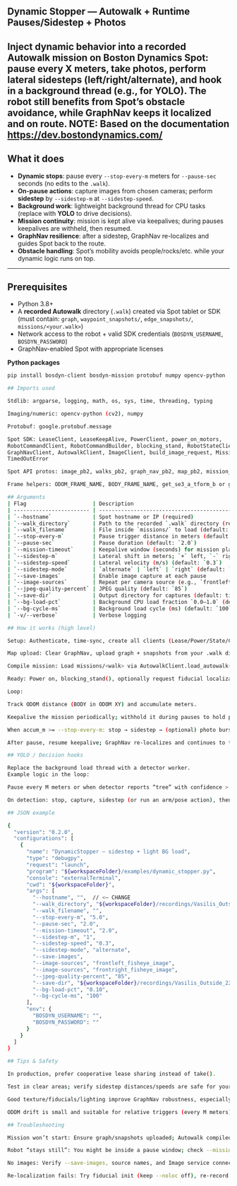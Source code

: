 ## Dynamic Stopper — Autowalk + Runtime Pauses/Sidestep + Photos

Inject **dynamic behavior** into a recorded Autowalk mission on Boston Dynamics Spot:  
pause every X meters, take photos, perform lateral sidesteps (left/right/alternate), and hook in a background
thread (e.g., for YOLO). The robot still benefits from Spot’s obstacle avoidance, while GraphNav keeps it localized
and on route.
NOTE: Based on the documentation https://dev.bostondynamics.com/
---

## What it does

- **Dynamic stops**: pause every `--stop-every-m` meters for `--pause-sec` seconds (no edits to the `.walk`).
- **On-pause actions**: capture images from chosen cameras; perform **sidestep** by `--sidestep-m` at `--sidestep-speed`.
- **Background work**: lightweight background thread for CPU tasks (replace with **YOLO** to drive decisions).
- **Mission continuity**: mission is kept alive via keepalives; during pauses keepalives are withheld, then resumed.
- **GraphNav resilience**: after a sidestep, GraphNav re-localizes and guides Spot back to the route.
- **Obstacle handling**: Spot’s mobility avoids people/rocks/etc. while your dynamic logic runs on top.

---

## Prerequisites

- Python 3.8+
- A **recorded Autowalk** directory (`.walk`) created via Spot tablet or SDK  
  (must contain: `graph`, `waypoint_snapshots/`, `edge_snapshots/`, `missions/<your.walk>`)
- Network access to the robot + valid SDK credentials (`BOSDYN_USERNAME`, `BOSDYN_PASSWORD`)
- GraphNav-enabled Spot with appropriate licenses

**Python packages**
```bash
pip install bosdyn-client bosdyn-mission protobuf numpy opencv-python

## Imports used

Stdlib: argparse, logging, math, os, sys, time, threading, typing

Imaging/numeric: opencv-python (cv2), numpy

Protobuf: google.protobuf.message

Spot SDK: LeaseClient, LeaseKeepAlive, PowerClient, power_on_motors,
RobotCommandClient, RobotCommandBuilder, blocking_stand, RobotStateClient,
GraphNavClient, AutowalkClient, ImageClient, build_image_request, MissionClient,
TimedOutError

Spot API protos: image_pb2, walks_pb2, graph_nav_pb2, map_pb2, mission_pb2, nav_pb2

Frame helpers: ODOM_FRAME_NAME, BODY_FRAME_NAME, get_se3_a_tform_b or get_a_tform_b (SDK-version safe)

## Arguments
| Flag                     | Description                                                        |
| ------------------------ | ------------------------------------------------------------------ |
| `--hostname`             | Spot hostname or IP (required)                                     |
| `--walk_directory`       | Path to the recorded `.walk` directory (required)                  |
| `--walk_filename`        | File inside `missions/` to load (default: `autogenerated.walk`)    |
| `--stop-every-m`         | Pause trigger distance in meters (default: `5.0`)                  |
| `--pause-sec`            | Pause duration (default: `2.0`)                                    |
| `--mission-timeout`      | Keepalive window (seconds) for mission playback (default: `2.0`)   |
| `--sidestep-m`           | Lateral shift in meters; `+` left, `-` right (default: `1.5`)      |
| `--sidestep-speed`       | Lateral velocity (m/s) (default: `0.3`)                            |
| `--sidestep-mode`        | `alternate` | `left` | `right` (default: `alternate`)              |
| `--save-images`          | Enable image capture at each pause                                 |
| `--image-sources`        | Repeat per camera source (e.g., `frontleft_fisheye_image`)         |
| `--jpeg-quality-percent` | JPEG quality (default: `85`)                                       |
| `--save-dir`             | Output directory for captures (default: timestamped under `.walk`) |
| `--bg-load-pct`          | Background CPU load fraction `0.0–1.0` (default: `0`)              |
| `--bg-cycle-ms`          | Background load cycle (ms) (default: `100`)                        |
| `-v/--verbose`           | Verbose logging                                                    |

## How it works (high level)

Setup: Authenticate, time-sync, create all clients (Lease/Power/State/Command/Mission/GraphNav/Autowalk/Image).

Map upload: Clear GraphNav, upload graph + snapshots from your .walk directory.

Compile mission: Load missions/<walk> via AutowalkClient.load_autowalk().

Ready: Power on, blocking_stand(), optionally request fiducial localization.

Loop:

Track ODOM distance (BODY in ODOM XY) and accumulate meters.

Keepalive the mission periodically; withhold it during pauses to hold position.

When accum_m >= --stop-every-m: stop → sidestep → (optional) photo burst → open pause window.

After pause, resume keepalive; GraphNav re-localizes and continues to the next waypoint.

## YOLO / Decision hooks

Replace the background load thread with a detector worker.
Example logic in the loop:

Pause every M meters or when detector reports “tree” with confidence > τ.

On detection: stop, capture, sidestep (or run an arm/pose action), then resume mission.

## JSON example

{
  "version": "0.2.0",
  "configurations": [
    {
      "name": "DynamicStopper — sidestep + light BG load",
      "type": "debugpy",
      "request": "launch",
      "program": "${workspaceFolder}/examples/dynamic_stopper.py",
      "console": "externalTerminal",
      "cwd": "${workspaceFolder}",
      "args": [
        "--hostname", "",  // <— CHANGE
        "--walk_directory", "${workspaceFolder}/recordings/Vasilis_Outside_22_08_2025_Test2.walk",  // <— CHANGE
        "--walk_filename", "",
        "--stop-every-m", "5.0",
        "--pause-sec", "2.0",
        "--mission-timeout", "2.0",
        "--sidestep-m", "1",
        "--sidestep-speed", "0.3",
        "--sidestep-mode", "alternate",
        "--save-images",
        "--image-sources", "frontleft_fisheye_image",
        "--image-sources", "frontright_fisheye_image",
        "--jpeg-quality-percent", "85",
        "--save-dir", "${workspaceFolder}/recordings/Vasilis_Outside_22_08_2025_Test2.walk/captures",
        "--bg-load-pct", "0.10",
        "--bg-cycle-ms", "100"
      ],
      "env": {
        "BOSDYN_USERNAME": "",
        "BOSDYN_PASSWORD": ""
      }
    }
  ]
}

## Tips & Safety

In production, prefer cooperative lease sharing instead of take().

Test in clear areas; verify sidestep distances/speeds are safe for your environment.

Good texture/fiducials/lighting improve GraphNav robustness, especially after sidesteps.

ODOM drift is small and suitable for relative triggers (every M meters).

## Troubleshooting

Mission won’t start: Ensure graph/snapshots uploaded; Autowalk compiled OK; credentials valid.

Robot “stays still”: You might be inside a pause window; check --mission-timeout and keepalive timing.

No images: Verify --save-images, source names, and Image service connectivity.

Re-localization fails: Try fiducial init (keep --noloc off), re-record weak areas, improve lighting.

